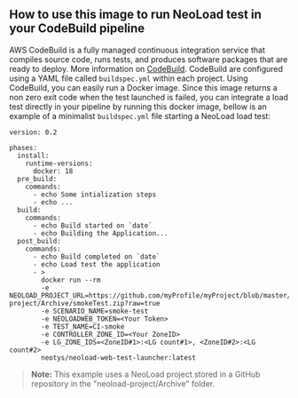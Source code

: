 ## How to use this image to run NeoLoad test in your CodeBuild pipeline

AWS CodeBuild is a fully managed continuous integration service that compiles source code, runs tests, and produces software packages that are ready to deploy. More information on  [CodeBuild](https://aws.amazon.com/codebuild/).
CodeBuild are configured using a YAML file called `buildspec.yml` within each project.
Using CodeBuild, you can easily run a Docker image. 
Since this image returns a non zero exit code when the test launched is failed, you can integrate a load test directly in your pipeline by running this docker image, bellow is an example of a minimalist `buildspec.yml` file starting a NeoLoad load test:
```
version: 0.2

phases:
  install:
    runtime-versions:
      docker: 18
  pre_build:
    commands:
      - echo Some intialization steps
      - echo ...
  build:
    commands:
      - echo Build started on `date`
      - echo Building the Application...  
  post_build:
    commands:
      - echo Build completed on `date`
      - echo Load test the application
      - >
        docker run --rm 
        -e NEOLOAD_PROJECT_URL=https://github.com/myProfile/myProject/blob/master/neoload-project/Archive/smokeTest.zip?raw=true
        -e SCENARIO_NAME=smoke-test 
        -e NEOLOADWEB_TOKEN=<Your Token> 
        -e TEST_NAME=CI-smoke 
        -e CONTROLLER_ZONE_ID=<Your ZoneID> 
        -e LG_ZONE_IDS=<ZoneID#1>:<LG count#1>, <ZoneID#2>:<LG count#2> 
        neotys/neoload-web-test-launcher:latest

```
> **Note:** This example uses a NeoLoad project stored in a GitHub repository in the "neoload-project/Archive" folder.
<!--stackedit_data:
eyJoaXN0b3J5IjpbMTY4MzA5NjM5M119
-->